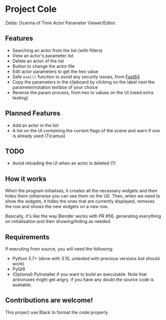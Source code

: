 # Project Cole
Zelda: Ocarina of Time Actor Parameter Viewer/Editor.

## Features
- Searching an actor from the list (with filters)
- View an actor's parameter list
- Delete an actor of the list
- Button to change the actor file
- Edit actor parameters to get the hex value
- Safe ``eval()`` function to avoid any security issues, from [Fast64](https://github.com/fast-64/fast64)
- Copy the parameters in the clipboard by clicking on the label next the parameter/rotation textbox of your choice
- Reverse the param process, from hex to values on the UI (need extra testing)

## Planned Features
- Add an actor in the list
- A list on the UI containing the current flags of the scene and warn if one is already used (Ticamus)

## TODO
- Avoid reloading the UI when an actor is deleted (?)

## How it works
When the program initialises, it creates all the necessary widgets and then hides them (otherwise you can see them on the UI). Then, when we need to show the widgets, it hides the ones that are currently displayed, removes the row and shows the new widgets on a new row.

Basically, it's like the way Blender works with PR #56, generating everything on initialisation and then showing/hiding as needed.

## Requirements
If executing from source, you will need the following:
- Python 3.7+ (done with 3.10, untested with previous versions but should work)
- PyQt6
- (Optional) PyInstaller if you want to build an executable. Note that antiviruses might get angry, if you have any doubt the source code is available.

## Contributions are welcome!
This project use Black to format the code properly
